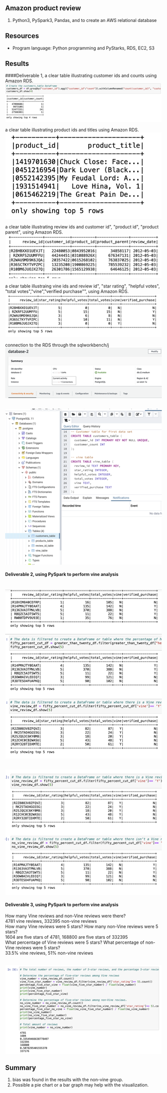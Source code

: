 ## Amazon product review 

1. Python3, PySpark3, Pandas, and to create an AWS relational database  <br> 

## Resources
- Program language: Python programming and PyStarks, RDS, EC2, S3

## Results 
####Deliverable 1, a clear table illustrating customer ids and counts using Amazon RDS.
<br> ![Figure 1a](https://github.com/davidhyongae2/Amazon_product_review/blob/main/Figure1a.png) <br>

a clear table illustrating product ids and titles using Amazon RDS.
<br> ![Figure 1b](https://github.com/davidhyongae2/Amazon_product_review/blob/main/Figure1b.png) <br>

a clear table illustrating review ids and customer id", "product id", "product parent", using Amazon RDS.
<br> ![Figure 1c](https://github.com/davidhyongae2/Amazon_product_review/blob/main/Figure1c.png) <br>

a clear table illustraing vine ids and review id", "star rating", "helpful votes", "total votes","vine","verified purchase"", using Amazon RDS.
<br> ![Figure 1d](https://github.com/davidhyongae2/Amazon_product_review/blob/main/Figure1d.png) <br>

connection to the RDS through the sqlworkbench/j
<br> ![Figure 1e](https://github.com/davidhyongae2/Amazon_product_review/blob/main/connected1.png) <br>

<br> ![Figure 1f](https://github.com/davidhyongae2/Amazon_product_review/blob/main/1f.png) <br>




#### Deliverable 2, using PySpark to perform vine analysis 
<br> ![Figure 2a](https://github.com/davidhyongae2/Amazon_product_review/blob/main/Figure2a.png) <br>

<br> ![Figure 2b](https://github.com/davidhyongae2/Amazon_product_review/blob/main/Figure2b.png) <br>

#### Deliverable 3, using PySpark to perform vine analysis <br> 
How many Vine reviews and non-Vine reviews were there?
<br> 4781 vine reviews, 332395 non-vine reviews <br>
How many Vine reviews were 5 stars? How many non-Vine reviews were 5 stars?
<br> 1604 are five stars of 4781, 168800 are five stars of 332395 <br>
What percentage of Vine reviews were 5 stars? What percentage of non-Vine reviews were 5 stars?
<br> 33.5% vine reviews, 51% non-vine reviews <br>

<br> ![Figure 3](https://github.com/davidhyongae2/Amazon_product_review/blob/main/Figure3.png) <br>


## Summary
1. bias was found in the results with the non-vine group. 
2. Possible a pie chart or a bar graph may help with the visualization.  

